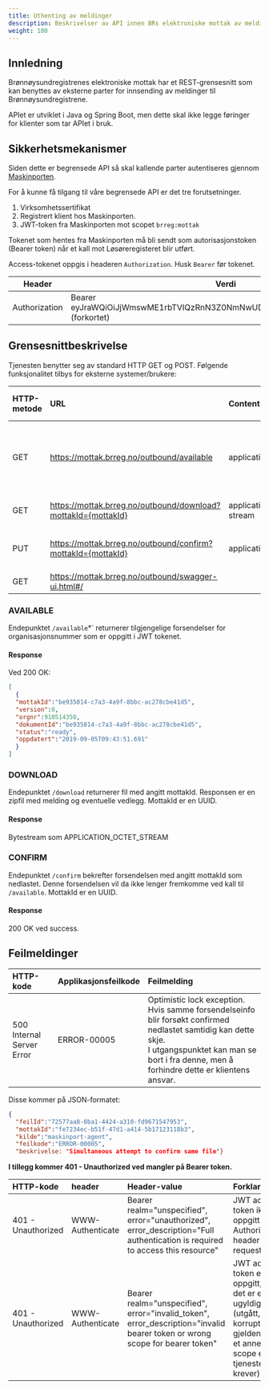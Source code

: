 ```yaml
---
title: Uthenting av meldinger
description: Beskrivelser av API innen BRs elektroniske mottak av meldinger
weight: 100
---
```


## Innledning
Brønnøysundregistrenes elektroniske mottak har et REST-grensesnitt som kan benyttes av eksterne parter for innsending av meldinger til Brønnøysundregistrene.

APIet er utviklet i Java og Spring Boot, men dette skal ikke legge føringer for klienter som tar APIet i bruk.

## Sikkerhetsmekanismer

Siden dette er begrensede API så skal kallende parter autentiseres gjennom [Maskinporten](https://difi.github.io/idporten-oidc-dokumentasjon/oidc_guide_maskinporten.html).

For å kunne få tilgang til våre begrensede API er det tre forutsetninger.

1. Virksomhetssertifikat
2. Registrert klient hos Maskinporten.
3. JWT-token fra Maskinporten mot scopet `brreg:mottak`

Tokenet som hentes fra Maskinporten må bli sendt som autorisasjonstoken (Bearer token) når et kall mot Løsøreregisteret blir utført.

Access-tokenet oppgis i headeren `Authorization`.
Husk `Bearer` før tokenet.

|Header        | Verdi                                                                              |
|--------------|------------------------------------------------------------------------------------|
|Authorization | Bearer eyJraWQiOiJjWmswME1rbTVIQzRnN3Z0NmNwUDVGSFpMS0pzdzhmQkFJdUZi... (forkortet) |

## Grensesnittbeskrivelse

Tjenesten benytter seg av standard HTTP GET og POST.
Følgende funksjonalitet tilbys for eksterne systemer/brukere:


| HTTP-metode    | URL                                                           |Content-type                | Beskrivelse                                                                                   | Sikret med jwt |
|:-------------- |:--------------------------------------------------------------|:---------------------------|:--------------------------------------------------------------------------------------------- |:-------------- |
| GET           | https://mottak.brreg.no/outbound/available                     | application/json           | Lister ut tilgjengelige meldinger (med mottakId) for organisasjonsnumer oppgitt i JWT tokenet | JA             |
| GET           | https://mottak.brreg.no/outbound/download?mottakId={mottakId}  | application/octet-stream   | Laster ned forsendelse med oppgitt mottakId                                                   | JA             |
| PUT           | https://mottak.brreg.no/outbound/confirm?mottakId={mottakId}   | application/json           | Bekrefter at forsendelse med oppgitt mottakId er lastet ned av klient                         | JA             |
| GET           | https://mottak.brreg.no/outbound/swagger-ui.html#/             |                            | Swagger dokumentasjon                                                                         | NEI            |

### AVAILABLE

Endepunktet `/available`*` returnerer tilgjengelige forsendelser for organisasjonsnummer som er oppgitt i JWT tokenet.

#### Response

Ved 200 OK:

```json
[
  {
  "mottakId":"be935814-c7a3-4a9f-8bbc-ac278cbe41d5",
  "version":0,
  "orgnr":910514350,
  "dokumentId":"be935814-c7a3-4a9f-8bbc-ac278cbe41d5",
  "status":"ready",
  "oppdatert":"2019-09-05T09:43:51.691"
  }
]
```

### DOWNLOAD

Endepunktet `/download` returnerer fil med angitt mottakId. Responsen er en zipfil med melding og eventuelle vedlegg. MottakId er en UUID.

#### Response

Bytestream som APPLICATION_OCTET_STREAM

### CONFIRM

Endepunktet `/confirm` bekrefter forsendelsen med angitt mottakId som nedlastet. Denne forsendelsen vil da ikke lenger fremkomme ved kall til `/available`. MottakId er en UUID.

#### Response

200 OK ved success.

## Feilmeldinger

| HTTP-kode                         | Applikasjonsfeilkode | Feilmelding                                                                                                                                                                                                   |
|:----------------------------------|:---------------------|:------------------------------------------------------------------------------------------------------------------------------------------------------------------------------------------------------------- |
| 500 Internal Server Error         | ERROR-00005          |  Optimistic lock exception. Hvis samme forsendelseinfo blir forsøkt confirmed nedlastet samtidig kan dette skje. <br> I utgangspunktet kan man se bort i fra denne, men å forhindre dette er klientens ansvar.     |

Disse kommer på JSON-formatet:

```json
{
  "feilId":"72577aa8-0ba1-4424-a310-fd9671547953",
  "mottakId":"fe7234ec-b51f-47d1-a414-5b17123118b3",
  "kilde":"maskinport-agent",
  "feilkode":"ERROR-00005",
  "beskrivelse: "Simultaneous attempt to confirm same file"}
```

**I tillegg kommer 401 - Unauthorized ved mangler på Bearer token.**

| HTTP-kode           | header           | Header-value                                                                                                                 | Forklaring                                                                                                                      |
|:--------------------|:-----------------|:-----------------------------------------------------------------------------------------------------------------------------|:--------------------------------------------------------------------------------------------------------------------------------|
| 401 - Unauthorized  | WWW-Authenticate |Bearer realm="unspecified", error="unauthorized", error_description="Full authentication is required to access this resource" | JWT access token ikke oppgitt i Authorization header i request.                                                                 |
| 401 - Unauthorized  | WWW-Authenticate |Bearer realm="unspecified", error="invalid_token", error_description="invalid bearer token or wrong scope for bearer token"  | JWT access token er oppgitt, men det er enten ugyldig (utgått, korrupt eller gjeldende for et annet scope en tjenesten krever). |


